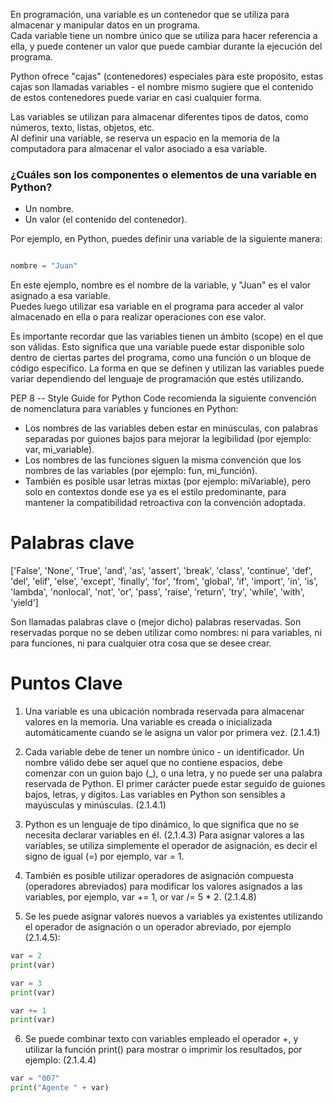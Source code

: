 En programación, una variable es un contenedor que se utiliza para almacenar y manipular datos en un programa.   
Cada variable tiene un nombre único que se utiliza para hacer referencia a ella, y puede contener un valor que puede cambiar durante la ejecución del programa.  

 Python ofrece "cajas" (contenedores) especiales para este propósito, estas cajas son llamadas variables - el nombre mismo sugiere que el contenido de estos contenedores puede variar en casi cualquier forma.

Las variables se utilizan para almacenar diferentes tipos de datos, como números, texto, listas, objetos, etc.  
Al definir una variable, se reserva un espacio en la memoria de la computadora para almacenar el valor asociado a esa variable.

### ¿Cuáles son los componentes o elementos de una variable en Python?

* Un nombre.
* Un valor (el contenido del contenedor).

Por ejemplo, en Python, puedes definir una variable de la siguiente manera:

```python 

nombre = "Juan"

``` 

En este ejemplo, nombre es el nombre de la variable, y "Juan" es el valor asignado a esa variable.   
Puedes luego utilizar esa variable en el programa para acceder al valor almacenado en ella o para realizar operaciones con ese valor.

Es importante recordar que las variables tienen un ámbito (scope) en el que son válidas. Esto significa que una variable puede estar disponible solo dentro de ciertas partes del programa, como una función o un bloque de código específico. La forma en que se definen y utilizan las variables puede variar dependiendo del lenguaje de programación que estés utilizando.

PEP 8 -- Style Guide for Python Code recomienda la siguiente convención de nomenclatura para variables y funciones en Python:

* Los nombres de las variables deben estar en minúsculas, con palabras separadas por guiones bajos para mejorar la legibilidad (por ejemplo: var, mi_variable).
* Los nombres de las funciones siguen la misma convención que los nombres de las variables (por ejemplo: fun, mi_función).
* También es posible usar letras mixtas (por ejemplo: miVariable), pero solo en contextos donde ese ya es el estilo predominante, para mantener la compatibilidad retroactiva con la convención adoptada.

# Palabras clave

['False', 'None', 'True', 'and', 'as', 'assert', 'break', 'class', 'continue', 'def', 'del', 'elif', 'else', 'except', 'finally', 'for', 'from', 'global', 'if', 'import', 'in', 'is', 'lambda', 'nonlocal', 'not', 'or', 'pass', 'raise', 'return', 'try', 'while', 'with', 'yield']

Son llamadas palabras clave o (mejor dicho) palabras reservadas. Son reservadas porque no se deben utilizar como nombres: ni para variables, ni para funciones, ni para cualquier otra cosa que se desee crear.

# Puntos Clave

1. Una variable es una ubicación nombrada reservada para almacenar valores en la memoria. Una variable es creada o inicializada automáticamente cuando se le asigna un valor por primera vez. (2.1.4.1)

2. Cada variable debe de tener un nombre único - un identificador. Un nombre válido debe ser aquel que no contiene espacios, debe comenzar con un guion bajo (_), o una letra, y no puede ser una palabra reservada de Python. El primer carácter puede estar seguido de guiones bajos, letras, y dígitos. Las variables en Python son sensibles a mayúsculas y minúsculas. (2.1.4.1)

3. Python es un lenguaje de tipo dinámico, lo que significa que no se necesita declarar variables en él. (2.1.4.3) Para asignar valores a las variables, se utiliza simplemente el operador de asignación, es decir el signo de igual (=) por ejemplo, var = 1.

4. También es posible utilizar operadores de asignación compuesta (operadores abreviados) para modificar los valores asignados a las variables, por ejemplo, var += 1, or var /= 5 * 2. (2.1.4.8)

5. Se les puede asignar valores nuevos a variables ya existentes utilizando el operador de asignación o un operador abreviado, por ejemplo (2.1.4.5):

```python
var = 2
print(var)

var = 3
print(var)

var += 1
print(var)
```

6. Se puede combinar texto con variables empleado el operador +, y utilizar la función print() para mostrar o imprimir los resultados, por ejemplo: (2.1.4.4)
```python
var = "007"
print("Agente " + var)
```


